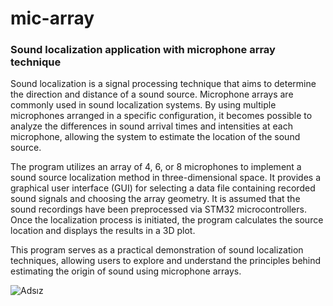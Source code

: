 # mic-array
### Sound localization application with microphone array technique

Sound localization is a signal processing technique that aims to determine the direction and distance of a sound source. Microphone arrays are commonly used in sound localization systems. By using multiple microphones arranged in a specific configuration, it becomes possible to analyze the differences in sound arrival times and intensities at each microphone, allowing the system to estimate the location of the sound source.

The program utilizes an array of 4, 6, or 8 microphones to implement a sound source localization method in three-dimensional space. It provides a graphical user interface (GUI) for selecting a data file containing recorded sound signals and choosing the array geometry. It is assumed that the sound recordings have been preprocessed via STM32 microcontrollers. Once the localization process is initiated, the program calculates the source location and displays the results in a 3D plot.

This program serves as a practical demonstration of sound localization techniques, allowing users to explore and understand the principles behind estimating the origin of sound using microphone arrays.


![Adsız](https://github.com/chayoung0/mic-array/assets/79144571/9e65257b-0b65-4f3e-a3ce-850135bc5a9c)
